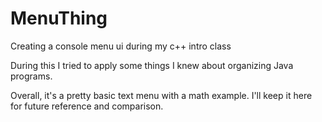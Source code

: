 # MenuThing
Creating a console menu ui during my c++ intro class

During this I tried to apply some things I knew about organizing Java programs.

Overall, it's a pretty basic text menu with a math example.
I'll keep it here for future reference and comparison.
